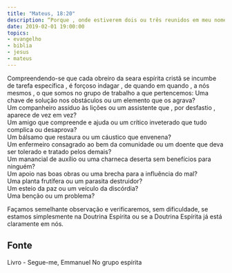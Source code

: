 ```yaml
---
title: "Mateus, 18:20"
description: “Porque , onde estiverem dois ou três reunidos em meu nome , ali estou no meio deles.” - Jesus
date: 2019-02-01 19:00:00
topics: 
- evangelho
- biblia
- jesus
- mateus
---
```


Compreendendo-se que cada obreiro da seara espírita cristã se incumbe de tarefa
específica , é forçoso indagar , de quando em quando , a nós mesmos , o que somos no
grupo de trabalho a que pertencemos:
Uma chave de solução nos obstáculos ou um elemento que os agrava?  
Um companheiro assíduo às lições ou um assistente que , por desfastio , aparece de
vez em vez?  
Um amigo que compreende e ajuda ou um crítico inveterado que tudo complica ou
desaprova?  
Um bálsamo que restaura ou um cáustico que envenena?  
Um enfermeiro consagrado ao bem da comunidade ou um doente que deva ser
tolerado e tratado pelos demais?  
Um manancial de auxílio ou uma charneca deserta sem benefícios para ninguém?  
Um apoio nas boas obras ou uma brecha para a influência do mal?  
Uma planta frutífera ou um parasita destruidor?  
Um esteio da paz ou um veículo da discórdia?  
Uma benção ou um problema? 

Façamos semelhante observação e verificaremos, sem dificuldade, se estamos
simplesmente na Doutrina Espírita ou se a Doutrina Espírita já está claramente
em nós.


## Fonte
Livro - Segue-me, Emmanuel
No grupo espírita
